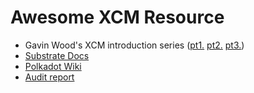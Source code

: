 # Awesome XCM Resource

- Gavin Wood's XCM introduction series ([pt1.](https://medium.com/polkadot-network/xcm-the-cross-consensus-message-format-3b77b1373392) [pt2.](https://medium.com/polkadot-network/xcm-part-ii-versioning-and-compatibility-b313fc257b83) [pt3.](https://medium.com/polkadot-network/xcm-part-iii-execution-and-error-management-ceb8155dd166))
- [Substrate Docs](https://docs.substrate.io/learn/xcm-communication/)
- [Polkadot Wiki](https://wiki.polkadot.network/docs/learn-xcm)
- [Audit report](https://blog.quarkslab.com/resources/2022-02-27-xcmv2-audit/21-12-908-REP.pdf)
